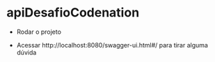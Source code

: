 # apiDesafioCodenation

- Rodar o projeto

- Acessar http://localhost:8080/swagger-ui.html#/ para tirar alguma dúvida

